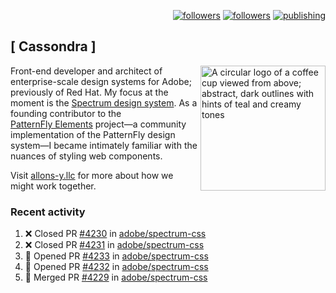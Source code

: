 <p align="right"><a rel="me" href="https://front-end.social/@castastrophe">
    <img alt="followers" title="Follow me on Mastodon" src="https://img.shields.io/mastodon/follow/109297102751309835?domain=https%3A%2F%2Ffront-end.social&label=Follow&logo=mastodon&logoColor=white&style=for-the-badge&labelColor=008080&color=006969"/></a>
  <a href="https://codepen.io/castastrophe/">
    <img alt="followers" title="Follow me on CodePen" src="https://img.shields.io/badge/23-1?color=640464&labelColor=7c007c&style=for-the-badge&logo=codepen&label=Follow"/></a>
<a href="https://castastrophe.medium.com/">
    <img alt="publishing" title="View articles on Medium" src="https://img.shields.io/badge/107-1?color=666&labelColor=444&label=subscribe&logo=medium&logoColor=white&style=for-the-badge"/></a>
</p>

## [&nbsp;Cassondra&nbsp;]

<img align="right" src="https://github-production-user-asset-6210df.s3.amazonaws.com/1840295/253016758-ba468774-1cd3-42c2-8f43-947b5eeb5edf.png" height="200" alt="A circular logo of a coffee cup viewed from above; abstract, dark outlines with hints of teal and creamy tones">

Front-end developer and architect of enterprise-scale design systems for Adobe; previously of Red Hat. My focus at the moment is the [Spectrum design system](https://github.com/adobe/spectrum-css). As a founding contributor to the [PatternFly&nbsp;Elements](https://github.com/patternfly/patternfly-elements) project&mdash;a community implementation of the PatternFly design system&mdash;I became intimately familiar with the nuances of styling web components.

Visit [allons-y.llc](http://allons-y.llc/) for more about how we might work together.

### Recent activity

<!--START_SECTION:activity-->
1. ❌ Closed PR [#4230](https://github.com/adobe/spectrum-css/pull/4230) in [adobe/spectrum-css](https://github.com/adobe/spectrum-css)
2. ❌ Closed PR [#4231](https://github.com/adobe/spectrum-css/pull/4231) in [adobe/spectrum-css](https://github.com/adobe/spectrum-css)
3. 💪 Opened PR [#4233](https://github.com/adobe/spectrum-css/pull/4233) in [adobe/spectrum-css](https://github.com/adobe/spectrum-css)
4. 💪 Opened PR [#4232](https://github.com/adobe/spectrum-css/pull/4232) in [adobe/spectrum-css](https://github.com/adobe/spectrum-css)
5. 🎉 Merged PR [#4229](https://github.com/adobe/spectrum-css/pull/4229) in [adobe/spectrum-css](https://github.com/adobe/spectrum-css)
<!--END_SECTION:activity-->
